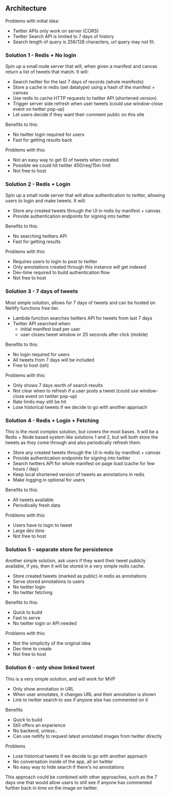 ## Architecture

Problems with initial idea:
- Twitter APIs only work on server (CORS)
- Twitter Search API is limited to 7 days of history
- Search length of query is 256/128 characters, url query may not fit.

### Solution 1 - Redis + No login
Spin up a small node server that will, when given a manifest and canvas return a 
list of tweets that match. It will:
- Search twitter for the last 7 days of records (whole manifests)
- Store a cache in redis (set datatype) using a hash of the manifest + canvas
- Use redis to cache HTTP requests to twitter API (shortened version) 
- Trigger server side refresh when user tweets (could use window-close event on twitter pop-up)
- Let users decide if they want their comment public on this site

Benefits to this:
- No twitter login required for users
- Fast for getting results back

Problems with this:
- Not an easy way to get ID of tweets when created
- Possible we could hit twitter 450/req/15m limit
- Not free to host

### Solution 2 - Redis + Login
Spin up a small node server that will allow authentication to twitter, allowing users
to login and make tweets. It will:
- Store any created tweets through the UI in redis by manifest + canvas
- Provide authentication endpoints for signing into twitter

Benefits to this:
- No searching twitters API
- Fast for getting results

Problems with this:
- Requires users to login to post to twitter
- Only annotations created through this instance will get indexed
- Dev-time required to build authentication flow
- Not free to host

### Solution 3 - 7 days of tweets
Most simple solution, allows for 7 days of tweets and can be hosted on Netlify functions 
free tier.
- Lambda function searches twitters API for tweets from last 7 days
- Twitter API searched when:
  - initial manifest load per user
  - user closes tweet window or 20 seconds after click (mobile)

Benefits to this:
- No login required for users
- All tweets from 7 days will be included
- Free to host (ish)

Problems with this:
- Only shows 7 days worth of search results
- Not clear when to refresh if a user posts a tweet (could use window-close event on twitter pop-up)
- Rate limits may still be hit
- Lose historical tweets if we decide to go with another approach

### Solution 4 - Redis + Login + Fetching
This is the most complex solution, but covers the most bases. It will be a Redis + Node based
system like solutions 1 and 2, but will both store the tweets as they come through and also
periodically refresh them. 
- Store any created tweets through the UI in redis by manifest + canvas
- Provide authentication endpoints for signing into twitter
- Search twitters API for whole manifest on page load (cache for few hours / day)
- Keep local shortened version of tweets as annotations in redis
- Make logging in optional for users

Benefits to this:
- All tweets available
- Periodically fresh data

Problems with this:
- Users have to login to tweet
- Large dev time
- Not free to host

### Solution 5 - separate store for persistence
Another simple solution, ask users if they want their tweet publicly available, if yes, then it will
be stored in a very simple redis cache. 
- Store created tweets (marked as public) in redis as annotations
- Serve stored annotations to users
- No twitter login
- No twitter fetching

Benefits to this:
- Quick to build
- Fast to serve
- No twitter login or API needed

Problems with this:
- Not the simplicity of the original idea
- Dev time to create
- Not free to host

### Solution 6 - only show linked tweet
This is a very simple solution, and will work for MVP
- Only show annotation in URL
- When user annotates, it changes URL and their annotation is shown
- Link to twitter search to see if anyone else has commented on it

Benefits
- Quick to build
- Still offers an experience
- No backend, unless..
- Can use netlify to request latest annotated images from twitter directly

Problems
- Lose historical tweets if we decide to go with another approach 
- No conversation inside of the app, all on twitter
- No easy way to hide search if there's no annotations

This approach could be combined with other approaches, such as the 7 days
one that would allow users to still see if anyone has commented further
back in time on the image on twitter.
